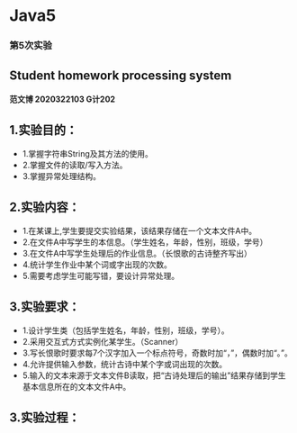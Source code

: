 # Java5
### 第5次实验
## Student homework processing system
 #### 范文博 2020322103 G计202
## 1.实验目的： 
- 1.掌握字符串String及其方法的使用。
- 2.掌握文件的读取/写入方法。
- 3.掌握异常处理结构。
## 2.实验内容：
- 1.在某课上,学生要提交实验结果，该结果存储在一个文本文件A中。
- 2.在文件A中写学生的本信息。（学生姓名，年龄，性别，班级，学号）
- 3.在文件A中写学生处理后的作业信息。（长恨歌的古诗整齐写出）
- 4.统计学生作业中某个词或字出现的次数。
- 5.需要考虑学生可能写错，要设计异常处理。
## 3.实验要求：
- 1.设计学生类（包括学生姓名，年龄，性别，班级，学号）。
- 2.采用交互式方式实例化某学生。（Scanner）
- 3.写长恨歌时要求每7个汉字加入一个标点符号，奇数时加“，”，偶数时加“。”。
- 4.允许提供输入参数，统计古诗中某个字或词出现的次数。
- 5.输入的文本来源于文本文件B读取，把“古诗处理后的输出”结果存储到学生基本信息所在的文本文件A中。
 ## 3.实验过程：
      
